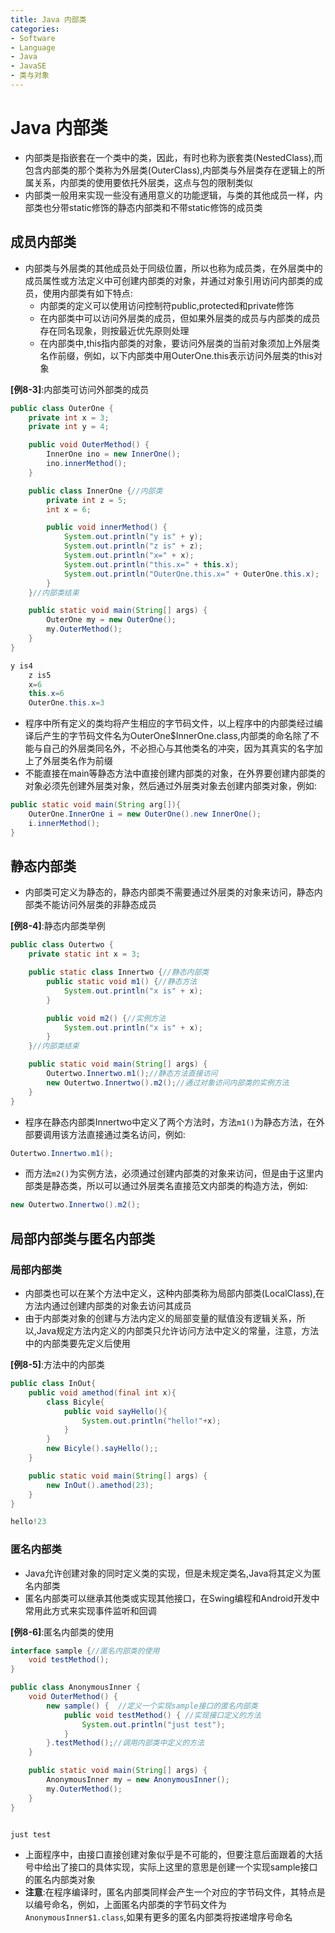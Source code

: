 ```yaml
---
title: Java 内部类
categories:
- Software
- Language
- Java
- JavaSE
- 类与对象
---
```

# Java 内部类

- 内部类是指嵌套在一个类中的类，因此，有时也称为嵌套类(NestedClass),而包含内部类的那个类称为外层类(OuterClass),内部类与外层类存在逻辑上的所属关系，内部类的使用要依托外层类，这点与包的限制类似
- 内部类一般用来实现一些没有通用意义的功能逻辑，与类的其他成员一样，内部类也分带static修饰的静态内部类和不带static修饰的成员类

## 成员内部类

- 内部类与外层类的其他成员处于同级位置，所以也称为成员类，在外层类中的成员属性或方法定义中可创建内部类的对象，并通过对象引用访问内部类的成员，使用内部类有如下特点:
    - 内部类的定义可以使用访问控制符public,protected和private修饰
    - 在内部类中可以访问外层类的成员，但如果外层类的成员与内部类的成员存在同名现象，则按最近优先原则处理
    - 在内部类中,this指内部类的对象，要访问外层类的当前对象须加上外层类名作前缀，例如，以下内部类中用OuterOne.this表示访问外层类的this对象

**[例8-3]**:内部类可访问外部类的成员

```java
public class OuterOne {
    private int x = 3;
    private int y = 4;

    public void OuterMethod() {
        InnerOne ino = new InnerOne();
        ino.innerMethod();
    }

    public class InnerOne {//内部类
        private int z = 5;
        int x = 6;

        public void innerMethod() {
            System.out.println("y is" + y);
            System.out.println("z is" + z);
            System.out.println("x=" + x);
            System.out.println("this.x=" + this.x);
            System.out.println("OuterOne.this.x=" + OuterOne.this.x);
        }
    }//内部类结束

    public static void main(String[] args) {
        OuterOne my = new OuterOne();
        my.OuterMethod();
    }
}

y is4
    z is5
    x=6
    this.x=6
    OuterOne.this.x=3
```

- 程序中所有定义的类均将产生相应的字节码文件，以上程序中的内部类经过编译后产生的字节码文件名为OuterOne\$InnerOne.class,内部类的命名除了不能与自己的外层类同名外，不必担心与其他类名的冲突，因为其真实的名字加上了外层类名作为前缀
- 不能直接在main等静态方法中直接创建内部类的对象，在外界要创建内部类的对象必须先创建外层类对象，然后通过外层类对象去创建内部类对象，例如:

```java
public static void main(String arg[]){
    OuterOne.InnerOne i = new OuterOne().new InnerOne();
    i.innerMethod();
}
```

## 静态内部类

- 内部类可定义为静态的，静态内部类不需要通过外层类的对象来访问，静态内部类不能访问外层类的非静态成员

**[例8-4]**:静态内部类举例

```java
public class Outertwo {
    private static int x = 3;

    public static class Innertwo {//静态内部类
        public static void m1() {//静态方法
            System.out.println("x is" + x);
        }

        public void m2() {//实例方法
            System.out.println("x is" + x);
        }
    }//内部类结束

    public static void main(String[] args) {
        Outertwo.Innertwo.m1();//静态方法直接访问
        new Outertwo.Innertwo().m2();//通过对象访问内部类的实例方法
    }
}
```

- 程序在静态内部类Innertwo中定义了两个方法时，方法`m1()`为静态方法，在外部要调用该方法直接通过类名访问，例如:

```java
Outertwo.Innertwo.m1();
```

- 而方法`m2()`为实例方法，必须通过创建内部类的对象来访问，但是由于这里内部类是静态类，所以可以通过外层类名直接范文内部类的构造方法，例如:

```java
new Outertwo.Innertwo().m2();
```

## 局部内部类与匿名内部类

### 局部内部类

- 内部类也可以在某个方法中定义，这种内部类称为局部内部类(LocalClass),在方法内通过创建内部类的对象去访问其成员
- 由于内部类对象的创建与方法内定义的局部变量的赋值没有逻辑关系，所以,Java规定方法内定义的内部类只允许访问方法中定义的常量，注意，方法中的内部类要先定义后使用

**[例8-5]**:方法中的内部类

```java
public class InOut{
    public void amethod(final int x){
        class Bicyle{
            public void sayHello(){
                System.out.println("hello!"+x);
            }
        }
        new Bicyle().sayHello();;
    }

    public static void main(String[] args) {
        new InOut().amethod(23);
    }
}

hello!23
```

### 匿名内部类

- Java允许创建对象的同时定义类的实现，但是未规定类名,Java将其定义为匿名内部类
- 匿名内部类可以继承其他类或实现其他接口，在Swing编程和Android开发中常用此方式来实现事件监听和回调

**[例8-6]**:匿名内部类的使用

```java
interface sample {//匿名内部类的使用
    void testMethod();
}

public class AnonymousInner {
    void OuterMethod() {
        new sample() {  //定义一个实现sample接口的匿名内部类
            public void testMethod() { //实现接口定义的方法
                System.out.println("just test");
            }
        }.testMethod();//调用内部类中定义的方法
    }

    public static void main(String[] args) {
        AnonymousInner my = new AnonymousInner();
        my.OuterMethod();
    }
}


just test
```

- 上面程序中，由接口直接创建对象似乎是不可能的，但要注意后面跟着的大括号中给出了接口的具体实现，实际上这里的意思是创建一个实现sample接口的匿名内部类对象
- **注意**:在程序编译时，匿名内部类同样会产生一个对应的字节码文件，其特点是以编号命名，例如，上面匿名内部类的字节码文件为`AnonymousInner$1.class`,如果有更多的匿名内部类将按递增序号命名

